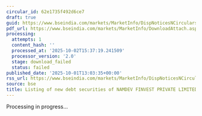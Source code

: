 ```yaml
---
circular_id: 62e1735f492d6ce7
draft: true
guid: https://www.bseindia.com/markets/MarketInfo/DispNoticesNCirculars.aspx?Noticeid={4FC73198-DACC-4364-9C46-4A13326BA471}&noticeno=20251001-57&dt=10/01/2025&icount=57&totcount=83&flag=0
pdf_url: https://www.bseindia.com/markets/MarketInfo/DownloadAttach.aspx?id=20251001-57&attachedId=
processing:
  attempts: 1
  content_hash: ''
  processed_at: '2025-10-02T15:37:19.241509'
  processor_version: '2.0'
  stage: download_failed
  status: failed
published_date: '2025-10-01T13:03:35+00:00'
rss_url: https://www.bseindia.com/markets/MarketInfo/DispNoticesNCirculars.aspx?Noticeid={4FC73198-DACC-4364-9C46-4A13326BA471}&noticeno=20251001-57&dt=10/01/2025&icount=57&totcount=83&flag=0
source: bse
title: Listing of new debt securities of NAMDEV FINVEST PRIVATE LIMITED
---
```


Processing in progress...